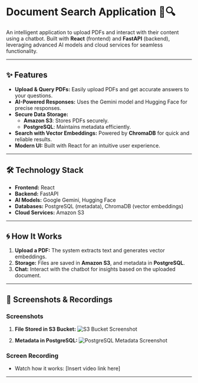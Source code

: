 # Document Search Application 📄🔍

An intelligent application to upload PDFs and interact with their content using a chatbot. Built with **React** (frontend) and **FastAPI** (backend), leveraging advanced AI models and cloud services for seamless functionality.

---

## ✨ Features

- **Upload & Query PDFs:** Easily upload PDFs and get accurate answers to your questions.
- **AI-Powered Responses:** Uses the Gemini model and Hugging Face for precise responses.
- **Secure Data Storage:**
  - **Amazon S3**: Stores PDFs securely.
  - **PostgreSQL**: Maintains metadata efficiently.
- **Search with Vector Embeddings:** Powered by **ChromaDB** for quick and reliable results.
- **Modern UI:** Built with React for an intuitive user experience.

---

## 🛠️ Technology Stack

- **Frontend:** React  
- **Backend:** FastAPI  
- **AI Models:** Google Gemini, Hugging Face  
- **Databases:** PostgreSQL (metadata), ChromaDB (vector embeddings)  
- **Cloud Services:** Amazon S3  

---

## 🌀 How It Works

1. **Upload a PDF:** The system extracts text and generates vector embeddings.  
2. **Storage:** Files are saved in **Amazon S3**, and metadata in **PostgreSQL**.  
3. **Chat:** Interact with the chatbot for insights based on the uploaded document.  

---

## 📸 Screenshots & Recordings

### Screenshots
1. **File Stored in S3 Bucket:**
   ![S3 Bucket Screenshot](paste-your-screenshot-link-here)

2. **Metadata in PostgreSQL:**
   ![PostgreSQL Metadata Screenshot](paste-your-screenshot-link-here)

### Screen Recording  
- Watch how it works: [Insert video link here]  

---
